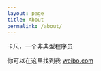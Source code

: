 ```yaml
---
layout: page
title: About
permalink: /about/
---
```


卡尺，一个非典型程序员

你可以在这里找到我 [weibo.com](https://weibo.com/5387913728/profile?rightmod=1&wvr=6&mod=personinfo)
